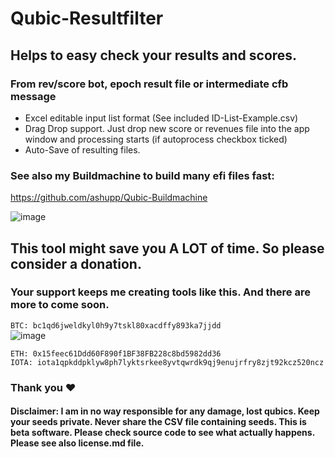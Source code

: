 # Qubic-Resultfilter


## Helps to easy check your results and scores. 
### From rev/score bot, epoch result file or intermediate cfb message

- Excel editable input list format (See included ID-List-Example.csv) 
- Drag Drop support. Just drop new score or revenues file into the app window and processing starts (if autoprocess checkbox ticked)
- Auto-Save of resulting files.

### See also my Buildmachine to build many efi files fast:   
https://github.com/ashupp/Qubic-Buildmachine

![image](https://user-images.githubusercontent.com/1867828/201519043-908f7c54-32cf-467c-9521-d762e6a32886.png)



## This tool might save you A LOT of time. So please consider a donation.  
### Your support keeps me creating tools like this. And there are more to come soon.
`BTC: bc1qd6jweldkyl0h9y7tskl80xacdffy893ka7jjdd`  
![image](https://user-images.githubusercontent.com/1867828/199708354-53038e66-c9a1-4ddc-aae9-c4e576b2373c.png)

`ETH: 0x15feec61Ddd60F890f1BF38FB228c8bd5982dd36`  
`IOTA: iota1qpkddpklyw8ph7lyktsrkee8yvtqwrdk9qj9enujrfry8zjt92kcz520ncz`  

### Thank you ♥
  
#### Disclaimer: I am in no way responsible for any damage, lost qubics. Keep your seeds private. Never share the CSV file containing seeds. This is beta software. Please check source code to see what actually happens. Please see also license.md file.

